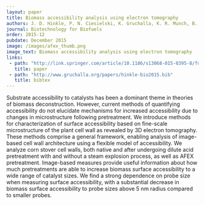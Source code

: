 ```yaml
---
layout: paper
title: Biomass accessibility analysis using electron tomography
authors: J. D. Hinkle, P. N. Ciesielski, K. Gruchalla, K. R. Munch, B. S. Donohoe
journal: Biotechnology for Biofuels
order: 2015-12
pubdate: December 2015
image: /images/afex_thumb.png
image_text: Biomass accessibility analysis using electron tomography
links:
 - path: "http://link.springer.com/article/10.1186/s13068-015-0395-8/fulltext.html"
   title: paper
 - path: "http://www.gruchalla.org/papers/hinkle-bio2015.bib"
   title: bibtex
---
```

Substrate accessibility to catalysts has been a dominant theme in theories of biomass deconstruction. However, current methods of quantifying accessibility do not elucidate mechanisms for increased accessibility due to changes in microstructure following pretreatment. We introduce methods for characterization of surface accessibility based on fine-scale microstructure of the plant cell wall as revealed by 3D electron tomography. These methods comprise a general framework, enabling analysis of image-based cell wall architecture using a flexible model of accessibility. We analyze corn stover cell walls, both native and after undergoing dilute acid pretreatment with and without a steam explosion process, as well as AFEX pretreatment. Image-based measures provide useful information about how much pretreatments are able to increase biomass surface accessibility to a wide range of catalyst sizes. We find a strong dependence on probe size when measuring surface accessibility, with a substantial decrease in biomass surface accessibility to probe sizes above 5 nm radius compared to smaller probes.
